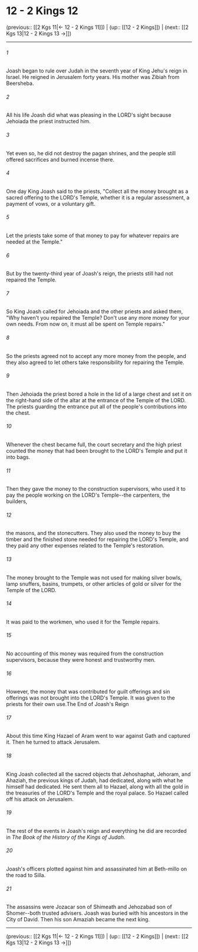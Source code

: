 # 12 - 2 Kings 12

(previous:: [[2 Kgs 11|← 12 - 2 Kings 11]]) | (up:: [[12 - 2 Kings]]) | (next:: [[2 Kgs 13|12 - 2 Kings 13 →]])

***


###### 1 
Joash began to rule over Judah in the seventh year of King Jehu's reign in Israel. He reigned in Jerusalem forty years. His mother was Zibiah from Beersheba. 

###### 2 
All his life Joash did what was pleasing in the LORD's sight because Jehoiada the priest instructed him. 

###### 3 
Yet even so, he did not destroy the pagan shrines, and the people still offered sacrifices and burned incense there. 

###### 4 
One day King Joash said to the priests, "Collect all the money brought as a sacred offering to the LORD's Temple, whether it is a regular assessment, a payment of vows, or a voluntary gift. 

###### 5 
Let the priests take some of that money to pay for whatever repairs are needed at the Temple." 

###### 6 
But by the twenty-third year of Joash's reign, the priests still had not repaired the Temple. 

###### 7 
So King Joash called for Jehoiada and the other priests and asked them, "Why haven't you repaired the Temple? Don't use any more money for your own needs. From now on, it must all be spent on Temple repairs." 

###### 8 
So the priests agreed not to accept any more money from the people, and they also agreed to let others take responsibility for repairing the Temple. 

###### 9 
Then Jehoiada the priest bored a hole in the lid of a large chest and set it on the right-hand side of the altar at the entrance of the Temple of the LORD. The priests guarding the entrance put all of the people's contributions into the chest. 

###### 10 
Whenever the chest became full, the court secretary and the high priest counted the money that had been brought to the LORD's Temple and put it into bags. 

###### 11 
Then they gave the money to the construction supervisors, who used it to pay the people working on the LORD's Temple--the carpenters, the builders, 

###### 12 
the masons, and the stonecutters. They also used the money to buy the timber and the finished stone needed for repairing the LORD's Temple, and they paid any other expenses related to the Temple's restoration. 

###### 13 
The money brought to the Temple was not used for making silver bowls, lamp snuffers, basins, trumpets, or other articles of gold or silver for the Temple of the LORD. 

###### 14 
It was paid to the workmen, who used it for the Temple repairs. 

###### 15 
No accounting of this money was required from the construction supervisors, because they were honest and trustworthy men. 

###### 16 
However, the money that was contributed for guilt offerings and sin offerings was not brought into the LORD's Temple. It was given to the priests for their own use.The End of Joash's Reign 

###### 17 
About this time King Hazael of Aram went to war against Gath and captured it. Then he turned to attack Jerusalem. 

###### 18 
King Joash collected all the sacred objects that Jehoshaphat, Jehoram, and Ahaziah, the previous kings of Judah, had dedicated, along with what he himself had dedicated. He sent them all to Hazael, along with all the gold in the treasuries of the LORD's Temple and the royal palace. So Hazael called off his attack on Jerusalem. 

###### 19 
The rest of the events in Joash's reign and everything he did are recorded in _The Book of the History of the Kings of Judah._ 

###### 20 
Joash's officers plotted against him and assassinated him at Beth-millo on the road to Silla. 

###### 21 
The assassins were Jozacar son of Shimeath and Jehozabad son of Shomer--both trusted advisers. Joash was buried with his ancestors in the City of David. Then his son Amaziah became the next king.

***

(previous:: [[2 Kgs 11|← 12 - 2 Kings 11]]) | (up:: [[12 - 2 Kings]]) | (next:: [[2 Kgs 13|12 - 2 Kings 13 →]])
